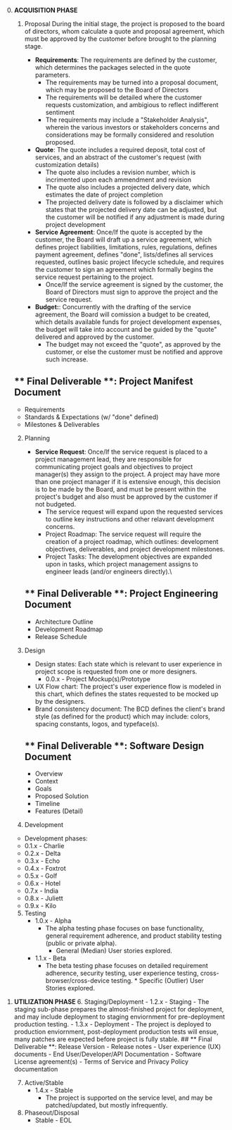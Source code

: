 0. **ACQUISITION PHASE**
   1. Proposal
    During the initial stage, the project is proposed to the board of directors, whom calculate a quote and proposal agreement, 
		which must be approved by the customer before brought to the planning stage.

        - **Requirements**: The requirements are defined by the customer, which determines the packages selected in the quote parameters.
			* The requirements may be turned into a proposal document, which may be proposed to the Board of Directors
			* The requirements will be detailed where the customer requests customization, and ambigious to reflect indifferent sentiment
			* The requirements may include a "Stakeholder Analysis", wherein the various investors or stakeholders concerns and considerations may be formally considered and resolution proposed.
        - **Quote**: The quote includes a required deposit, total cost of services, and an abstract of the customer's request (with customization details)
			* The quote also includes a revision number, which is incrimented upon each ammendment and revision
			* The quote also includes a projected delivery date, which estimates the date of project completion
			* The projected delivery date is followed by a disclaimer which states that the projected delivery date can be adjusted, but the customer will be notified if any adjustment is made during project development
        - **Service Agreement**: Once/If the quote is accepted by the customer, the Board will draft up a service agreement, which defines project liabilities, limitations,
					 rules, regulations, defines payment agreement, defines "done", lists/defines all services requested, outlines basic project lifecycle schedule, and 
					 requires the customer to sign an agreement which formally begins the service request pertaining to the project.
            * Once/If the service agreement is signed by the customer, the Board of Directors must sign to approve the project and the service request.
        - **Budget:**: Concurrently with the drafting of the service agreement, the Board will comission a budget to be created, which details available
					 funds for project development expenses, the budget will take into account and be guided by the "quote" delivered and approved by the customer.
            * The budget may not exceed the "quote", as approved by the customer, or else the customer must be notified and approve such increase.
    ## ** Final Deliverable **: Project Manifest Document
      - Requirements
      - Standards & Expectations (w/ "done" defined)
      - Milestones & Deliverables

    2. Planning
        - **Service Request**: Once/If the service request is placed to a project management lead, they are responsible for communicating project goals and objectives
       to project manager(s) they assign to the project. A project may have more than one project manager if it is extensive enough, this decision is to be made
       by the Board, and must be present within the project's budget and also must be approved by the customer if not budgeted.
          * The service request will expand upon the requested services to outline key instructions and other relavant development concerns.
          * Project Roadmap: The service request will require the creation of a project roadmap, which outlines: development objectives, deliverables, and project development milestones.
          * Project Tasks: The development objectives are expanded upon in tasks, which project management assigns to engineer leads (and/or engineers directly).\
        ## ** Final Deliverable **: Project Engineering Document
        - Architecture Outline
        - Development Roadmap
        - Release Schedule

    3. Design
        - Design states: Each state which is relevant to user experience in project scope is requested from one or more designers.
          - 0.0.x - Project Mockup(s)/Prototype
        - UX Flow chart: The project's user experience flow is modeled in this chart, which defines the states requested to be mocked up by the designers.
        - Brand consistency document: The BCD defines the client's brand style (as defined for the product) which may include: colors, spacing constants, logos, and typeface(s).
        ## ** Final Deliverable **: Software Design Document
        - Overview
      	- Context
      	- Goals
      	- Proposed Solution
      	- Timeline
      	- Features (Detail)

    4. Development
     - Development phases:
     - 0.1.x - Charlie
     - 0.2.x - Delta
     - 0.3.x - Echo
     - 0.4.x - Foxtrot
     - 0.5.x - Golf
     - 0.6.x - Hotel
     - 0.7.x - India
     - 0.8.x - Juliett
     - 0.9.x - Kilo

    5. Testing
        - 1.0.x - Alpha
          - The alpha testing phase focuses on base functionality, general requirement adherence, and product stability testing (public or private alpha).
   			* General (Median) User stories explored.
       - 1.1.x - Beta
         - The beta testing phase focuses on detailed requirement adherence, security testing, user experience testing, cross-browser/cross-device testing.
               * Specific (Outlier) User Stories explored.

1. **UTILIZATION PHASE**
    6. Staging/Deployment
        - 1.2.x - Staging
          - The staging sub-phase prepares the almost-finished project for deployment, and may include deployment to staging enviornment for pre-deployment production testing.
        - 1.3.x - Deployment
          - The project is deployed to production enviornment, post-deployment production tests will ensue, many patches are expected before project is fully stable.
            ## ** Final Deliverable **: Release Version
            - Release notes
            - User experience (UX) documents
            - End User/Developer/API Documentation
            - Software License agreement(s)
            - Terms of Service and Privacy Policy documentation

    7. Active/Stable
       - 1.4.x - Stable
         - The project is supported on the service level, and may be patched/updated, but mostly infrequently.
    8. Phaseout/Disposal
        - Stable - EOL